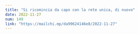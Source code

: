 ```yaml
---
title: "Si ricomincia da capo con la rete unica, di nuovo"
date: 2022-11-27
num: 149
link: "https://mailchi.mp/da99624146e8/2022-11-27"
---
```

